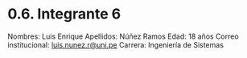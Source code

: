 # 0.6. Integrante 6

Nombres: Luis Enrique
Apellidos: Núñez Ramos
Edad: 18 años
Correo institucional: luis.nunez.r@uni.pe
Carrera: Ingeniería de Sistemas